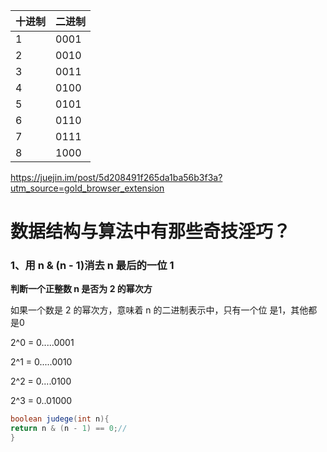 





| 十进制 | 二进制 |
| ------ | ------ |
| 1      | 0001   |
| 2      | 0010   |
| 3      | 0011   |
| 4      | 0100   |
| 5      | 0101   |
| 6      | 0110   |
| 7      | 0111   |
| 8      | 1000   |





https://juejin.im/post/5d208491f265da1ba56b3f3a?utm_source=gold_browser_extension

# 数据结构与算法中有那些奇技淫巧？

### 1、用 n & (n - 1)消去 n 最后的一位 1



**判断一个正整数 n 是否为 2 的幂次方**

如果一个数是 2 的幂次方，意味着 n 的二进制表示中，只有一个位 是1，其他都是0

2^0 = 0.....0001

2^1 = 0.....0010

2^2 = 0....0100

2^3 = 0..01000



```java
boolean judege(int n){
return n & (n - 1) == 0;// 
}
```

